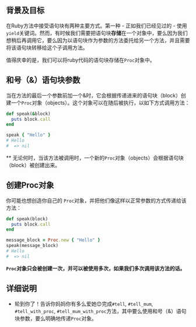 ## 背景及目标

在Ruby方法中接受语句块有两种主要方式。第一种 - 正如我们已经见过的 - 使用`yield`关键词。然而，有时候我们需要把语句块**存储**在一个对象中，要么因为我们想稍后再调用它，要么因为以语句块作为参数的方法委托给另一个方法，并且需要将该语句块转移给这个子调用方法。

值得庆幸的是，我们可以将ruby代码的语句块存储在`Proc`对象中。

## 和号（&）语句块参数

当在方法的最后一个参数前加一个&时，它会根据传递进来的语句块（block）创建一个`Proc`对象（objects）。这个对象可以在随后被执行，以如下方式调用方法：

```ruby
def speak(&block)
  puts block.call
end

speak { "Hello" }
# Hello
#  => nil
```

** 无论何时，当该方法被调用时，一个新的`Proc`对象（objects）会根据语句块（block）被创建出来。

## 创建Proc对象
你可能也想创造你自己的 `Proc`对象，并把他们像这样以正常参数的方式传递给该方法：

```ruby
def speak(block)
  puts block.call
end

message_block = Proc.new { "Hello" }
speak(message_block)
# Hello
#  => nil
```

**`Proc`对象只会被创建一次，并可以被使用多次，如果我们多次调用该方法的话。**

## 详细说明

- 轮到你了！告诉你妈妈你有多么爱她😊完成`#tell`, `#tell_mum`, `#tell_with_proc`, `#tell_mum_with_proc`方法，其中要么使用和号（&）语句块参数，要么明确地传递`Proc`对象。
